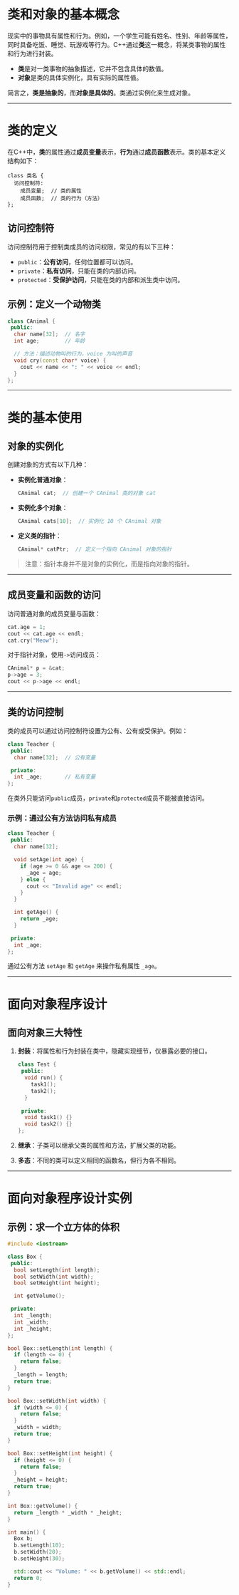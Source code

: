 # 类和对象的基本概念

现实中的事物具有属性和行为。例如，一个学生可能有姓名、性别、年龄等属性，同时具备吃饭、睡觉、玩游戏等行为。C++通过**类**这一概念，将某类事物的属性和行为进行封装。

- **类**是对一类事物的抽象描述，它并不包含具体的数值。
- **对象**是类的具体实例化，具有实际的属性值。

简言之，**类是抽象的**，而**对象是具体的**。类通过实例化来生成对象。

---

# 类的定义

在C++中，**类**的属性通过**成员变量**表示，**行为**通过**成员函数**表示。类的基本定义结构如下：

```
class 类名 {
  访问控制符:
    成员变量;  // 类的属性
    成员函数;  // 类的行为（方法）
};
```

## 访问控制符

访问控制符用于控制类成员的访问权限，常见的有以下三种：

- `public`：**公有访问**，任何位置都可以访问。
- `private`：**私有访问**，只能在类的内部访问。
- `protected`：**受保护访问**，只能在类的内部和派生类中访问。

## 示例：定义一个动物类

```cpp
class CAnimal {
 public:
  char name[32];  // 名字
  int age;        // 年龄

  // 方法：描述动物叫的行为，voice 为叫的声音
  void cry(const char* voice) {
    cout << name << ": " << voice << endl;
  }
};
```

---

# 类的基本使用

## 对象的实例化

创建对象的方式有以下几种：

- **实例化普通对象**：
  
  ```cpp
  CAnimal cat;  // 创建一个 CAnimal 类的对象 cat
  ```

- **实例化多个对象**：

  ```cpp
  CAnimal cats[10];  // 实例化 10 个 CAnimal 对象
  ```

- **定义类的指针**：

  ```cpp
  CAnimal* catPtr;  // 定义一个指向 CAnimal 对象的指针
  ```

> 注意：指针本身并不是对象的实例化，而是指向对象的指针。

---

## 成员变量和函数的访问

访问普通对象的成员变量与函数：

```cpp
cat.age = 1;
cout << cat.age << endl;
cat.cry("Meow");
```

对于指针对象，使用`->`访问成员：

```cpp
CAnimal* p = &cat;
p->age = 3;
cout << p->age << endl;
```

---

## 类的访问控制

类的成员可以通过访问控制符设置为公有、公有或受保护。例如：

```cpp
class Teacher {
 public:
  char name[32];  // 公有变量

 private:
  int _age;       // 私有变量
};
```

在类外只能访问`public`成员，`private`和`protected`成员不能被直接访问。

### 示例：通过公有方法访问私有成员

```cpp
class Teacher {
 public:
  char name[32];

  void setAge(int age) {
    if (age >= 0 && age <= 200) {
      _age = age;
    } else {
      cout << "Invalid age" << endl;
    }
  }

  int getAge() {
    return _age;
  }

 private:
  int _age;
};
```

通过公有方法 `setAge` 和 `getAge` 来操作私有属性 `_age`。

---

# 面向对象程序设计

## 面向对象三大特性

1. **封装**：将属性和行为封装在类中，隐藏实现细节，仅暴露必要的接口。

   ```cpp
   class Test {
    public:
     void run() {
       task1();
       task2();
     }
     
    private:
     void task1() {}
     void task2() {}
   };
   ```

2. **继承**：子类可以继承父类的属性和方法，扩展父类的功能。

3. **多态**：不同的类可以定义相同的函数名，但行为各不相同。

---

# 面向对象程序设计实例

## 示例：求一个立方体的体积

```cpp
#include <iostream>

class Box {
 public:
  bool setLength(int length);
  bool setWidth(int width);
  bool setHeight(int height);

  int getVolume();

 private:
  int _length;
  int _width;
  int _height;
};

bool Box::setLength(int length) {
  if (length <= 0) {
    return false;
  }
  _length = length;
  return true;
}

bool Box::setWidth(int width) {
  if (width <= 0) {
    return false;
  }
  _width = width;
  return true;
}

bool Box::setHeight(int height) {
  if (height <= 0) {
    return false;
  }
  _height = height;
  return true;
}

int Box::getVolume() {
  return _length * _width * _height;
}

int main() {
  Box b;
  b.setLength(10);
  b.setWidth(20);
  b.setHeight(30);

  std::cout << "Volume: " << b.getVolume() << std::endl;
  return 0;
}
```
